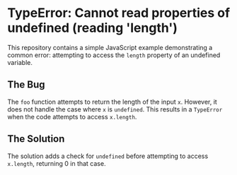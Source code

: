# TypeError: Cannot read properties of undefined (reading 'length')

This repository contains a simple JavaScript example demonstrating a common error: attempting to access the `length` property of an undefined variable.

## The Bug

The `foo` function attempts to return the length of the input `x`. However, it does not handle the case where `x` is `undefined`.  This results in a `TypeError` when the code attempts to access `x.length`.

## The Solution

The solution adds a check for `undefined` before attempting to access `x.length`, returning 0 in that case.